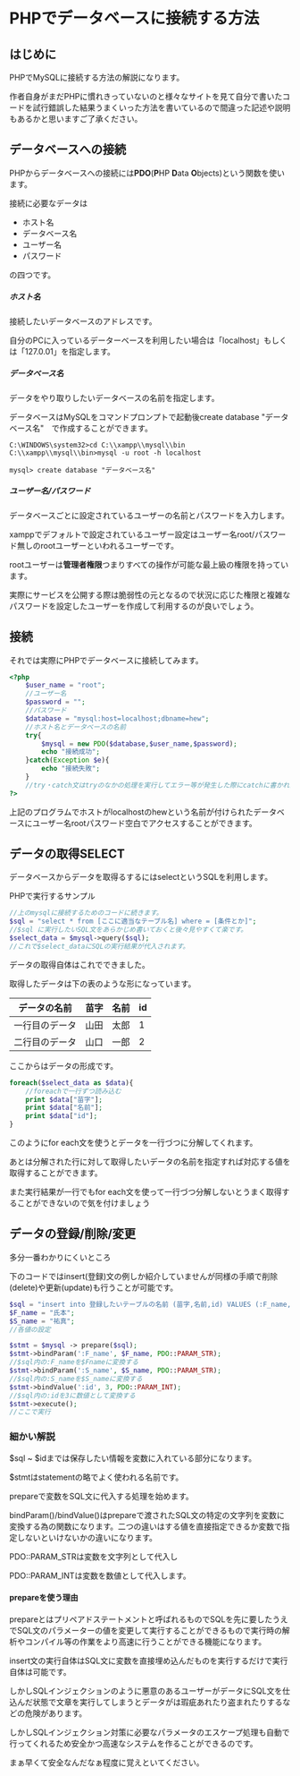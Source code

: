 # PHPでデータベースに接続する方法

## はじめに

PHPでMySQLに接続する方法の解説になります。

作者自身がまだPHPに慣れきっていないのと様々なサイトを見て自分で書いたコードを試行錯誤した結果うまくいった方法を書いているので間違った記述や説明もあるかと思いますご了承ください。

## データベースへの接続

PHPからデータベースへの接続には**PDO**(**P**HP **D**ata **O**bjects)という関数を使います。

接続に必要なデータは

- ホスト名
- データベース名
- ユーザー名
- パスワード

の四つです。



##### ホスト名

接続したいデータベースのアドレスです。

自分のPCに入っているデーターベースを利用したい場合は「localhost」もしくは「127.0.01」を指定します。

##### データベース名

データをやり取りしたいデータベースの名前を指定します。

データベースはMySQLをコマンドプロンプトで起動後create database "データベース名"　で作成することができます。

```
C:\WINDOWS\system32>cd C:\\xampp\\mysql\\bin
C:\\xampp\\mysql\\bin>mysql -u root -h localhost

mysql> create database "データベース名"
```

##### ユーザー名/パスワード

データベースごとに設定されているユーザーの名前とパスワードを入力します。

xamppでデフォルトで設定されているユーザー設定はユーザー名root/パスワード無しのrootユーザーといわれるユーザーです。

rootユーザーは**管理者権限**つまりすべての操作が可能な最上級の権限を持っています。

実際にサービスを公開する際は脆弱性の元となるので状況に応じた権限と複雑なパスワードを設定したユーザーを作成して利用するのが良いでしょう。

## 接続

それでは実際にPHPでデータベースに接続してみます。

```PHP
<?php
	$user_name = "root";
	//ユーザー名
	$password = "";
	//パスワード
	$database = "mysql:host=localhost;dbname=hew";
	//ホスト名とデータベースの名前
	try{
		$mysql = new PDO($database,$user_name,$password);
        echo "接続成功";
    }catch(Exception $e){
        echo "接続失敗";
    }
	//try・catch文はtryのなかの処理を実行してエラー等が発生した際にcatchに書かれた処理が実行される分です。
?>
```

上記のプログラムでホストがlocalhostのhewという名前が付けられたデータベースにユーザー名rootパスワード空白でアクセスすることができます。



## データの取得SELECT

データベースからデータを取得るするにはselectというSQLを利用します。

PHPで実行するサンプル

```PHP
//上のmysqlに接続するためのコードに続きます。
$sql = "select * from [ここに適当なテーブル名] where = [条件とか]";
//$sql に実行したいSQL文をあらかじめ書いておくと後々見やすくて楽です。
$select_data = $mysql->query($sql);
//これで$select_dataにSQLの実行結果が代入されます。
```

データの取得自体はこれでできました。

取得したデータは下の表のような形になっています。

| データの名前   | 苗字 | 名前 | id   |
| -------------- | ---- | ---- | ---- |
| 一行目のデータ | 山田 | 太郎 | 1    |
| 二行目のデータ | 山口 | 一郎 | 2    |

ここからはデータの形成です。

```PHP
foreach($select_data as $data){
    //foreachで一行ずつ読み込む
    print $data["苗字"];
    print $data["名前"];
    print $data["id"];
}
```

このようにfor each文を使うとデータを一行づつに分解してくれます。

あとは分解された行に対して取得したいデータの名前を指定すれば対応する値を取得することができます。

また実行結果が一行でもfor each文を使って一行づつ分解しないとうまく取得することができないので気を付けましょう



## データの登録/削除/変更

多分一番わかりにくいところ

下のコードではinsert(登録)文の例しか紹介していませんが同様の手順で削除(delete)や更新(update)も行うことが可能です。

```PHP
$sql = "insert into 登録したいテーブルの名前 (苗字,名前,id) VALUES (:F_name, :S_name,:id)";
$F_name = "氏本";
$S_name = "祐真";
//各値の設定

$stmt = $mysql -> prepare($sql);
$stmt->bindParam(':F_name', $F_name, PDO::PARAM_STR);
//$sql内の:F_nameを$Fnameに変換する
$stmt->bindParam(':S_name', $S_name, PDO::PARAM_STR);
//$sql内の:S_nameを$S_nameに変換する
$stmt->bindValue(':id', 3, PDO::PARAM_INT);
//$sql内の:idを3に数値として変換する
$stmt->execute();
//ここで実行
```

### 細かい解説

$sql ~ $idまでは保存したい情報を変数に入れている部分になります。

$stmtはstatementの略でよく使われる名前です。

prepareで変数をSQL文に代入する処理を始めます。

bindParam()/bindValue()はprepareで渡されたSQL文の特定の文字列を変数に変換する為の関数になります。二つの違いはする値を直接指定できるか変数で指定しないといけないかの違いになります。

PDO::PARAM_STRは変数を文字列として代入し

PDO::PARAM_INTは変数を数値として代入します。

#### prepareを使う理由

prepareとはプリペアドステートメントと呼ばれるものでSQLを先に要したうえでSQL文のパラメーターの値を変更して実行することができるもので実行時の解析やコンパイル等の作業をより高速に行うことができる機能になります。

insert文の実行自体はSQL文に変数を直接埋め込んだものを実行するだけで実行自体は可能です。

しかしSQLインジェクションのように悪意のあるユーザーがデータにSQL文を仕込んだ状態で文章を実行してしまうとデータがは瑕疵あれたり盗まれたりするなどの危険があります。

しかしSQLインジェクション対策に必要なパラメータのエスケープ処理も自動で行ってくれるため安全かつ高速なシステムを作ることができるのです。



まぁ早くて安全なんだなぁ程度に覚えといてください。









